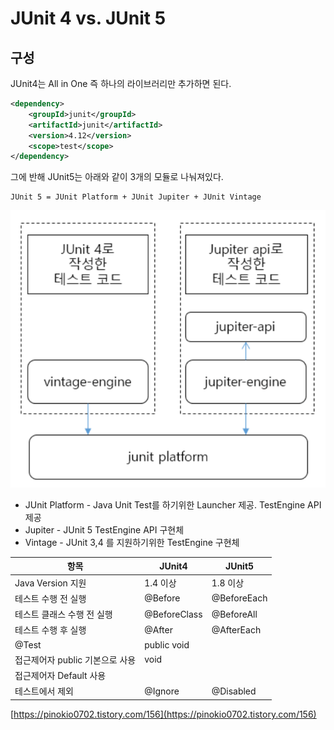 # JUnit 4 vs. JUnit 5

## 구성
JUnit4는 All in One 즉 하나의 라이브러리만 추가하면 된다.

```xml
<dependency>
    <groupId>junit</groupId>
    <artifactId>junit</artifactId>
    <version>4.12</version>
    <scope>test</scope>
</dependency>
```

그에 반해 JUnit5는 아래와 같이 3개의 모듈로 나눠져있다.

```
JUnit 5 = JUnit Platform + JUnit Jupiter + JUnit Vintage
```
![image](./_resources/junit-platform.png)

- JUnit Platform - Java Unit Test를 하기위한 Launcher 제공. TestEngine API 제공
- Jupiter - JUnit 5 TestEngine API 구현체
- Vintage - JUnit 3,4 를 지원하기위한 TestEngine 구현체

| 항목 | JUnit4 | JUnit5 |
| --- | --- | --- |
| Java Version 지원 | 1.4 이상 | 1.8 이상 |
| 테스트 수행 전 실행 | @Before | @BeforeEach |
| 테스트 클래스 수행 전 실행 | @BeforeClass | @BeforeAll |
| 테스트 수행 후 실행 | @After | @AfterEach |
| @Test | public void
접근제어자 public 기본으로 사용 | void
접근제어자 Default 사용 |
| 테스트에서 제외 | @Ignore | @Disabled |

[https://pinokio0702.tistory.com/156](https://pinokio0702.tistory.com/156)